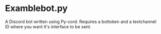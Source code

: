 # Examblebot.py
A Discord bot written using Py-cord.
Requires a bottoken and a textchannel ID where you want it's interface to be sent.
